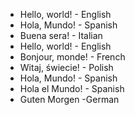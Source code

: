- Hello, world! - English
- Hola, Mundo! - Spanish
- Buena sera! - Italian
- Hello, world! - English
- Bonjour, monde! - French
- Witaj, świecie! - Polish
- Hola, Mundo! - Spanish
- Hola el Mundo! - Spanish
- Guten Morgen -German


